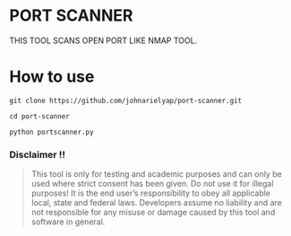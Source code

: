# PORT SCANNER

THIS TOOL SCANS OPEN PORT LIKE NMAP TOOL.



# How to use
```
git clone https://github.com/johnarielyap/port-scanner.git
```

```
cd port-scanner
```

```
python portscanner.py
```



### Disclaimer !!

> This tool is only for testing and academic purposes and can only be used where strict consent has been given. Do not use it for
> illegal purposes! It is the end user’s responsibility to obey all applicable local, state and federal laws. Developers assume no
> liability and are not responsible for any misuse or damage caused by this tool and software in general.
